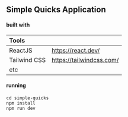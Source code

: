 ## Simple Quicks Application

#### built with

| Tools        |                          |
| :----------- | :----------------------- |
| ReactJS      | https://react.dev/       |
| Tailwind CSS | https://tailwindcss.com/ |
| etc          |                          |

#### running

```
cd simple-quicks
npm install
npm run dev
```
